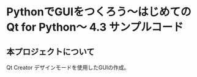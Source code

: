 ﻿# PythonでGUIをつくろう〜はじめてのQt for Python〜 4.3 サンプルコード

## 本プロジェクトについて

Qt Creator デザインモードを使用したGUIの作成。

